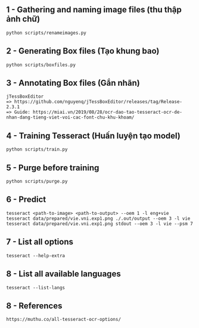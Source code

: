 ## 1 - Gathering and naming image files (thu thập ảnh chữ)
    python scripts/renameimages.py

## 2 - Generating Box files (Tạo khung bao)
    python scripts/boxfiles.py

## 3 - Annotating Box files (Gắn nhãn)
    jTessBoxEditor
    => https://github.com/nguyenq/jTessBoxEditor/releases/tag/Release-2.3.1
    => Guide: https://miai.vn/2019/08/28/ocr-dao-tao-tesseract-ocr-de-nhan-dang-tieng-viet-voi-cac-font-chu-khu-khoam/

## 4 - Training Tesseract (Huấn luyện tạo model)
    python scripts/train.py

## 5 - Purge before training
    python scripts/purge.py

## 6 - Predict
    tesseract <path-to-image> <path-to-output> --oem 1 -l eng+vie
    tesseract data/prepared/vie.vni.exp1.png ./.out/output --oem 3 -l vie
    tesseract data/prepared/vie.vni.exp1.png stdout --oem 3 -l vie --psm 7

## 7 - List all options
    tesseract --help-extra

## 8 - List all available languages
    tesseract --list-langs

## 8 - References
    https://muthu.co/all-tesseract-ocr-options/